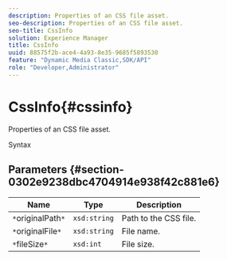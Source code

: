 ```yaml
---
description: Properties of an CSS file asset.
seo-description: Properties of an CSS file asset.
seo-title: CssInfo
solution: Experience Manager
title: CssInfo
uuid: 88575f2b-ace4-4a93-8e35-9685f5893530
feature: "Dynamic Media Classic,SDK/API"
role: "Developer,Administrator"
---
```


# CssInfo{#cssinfo}

Properties of an CSS file asset.

 Syntax 

## Parameters {#section-0302e9238dbc4704914e938f42c881e6}

|  Name  | Type  | Description  |
|---|---|---|
|  `*`originalPath`*`  | `xsd:string`  | Path to the CSS file.  |
|  `*`originalFile`*`  | `xsd:string`  | File name.  |
|  `*`fileSize`*`  | `xsd:int`  | File size.  |

